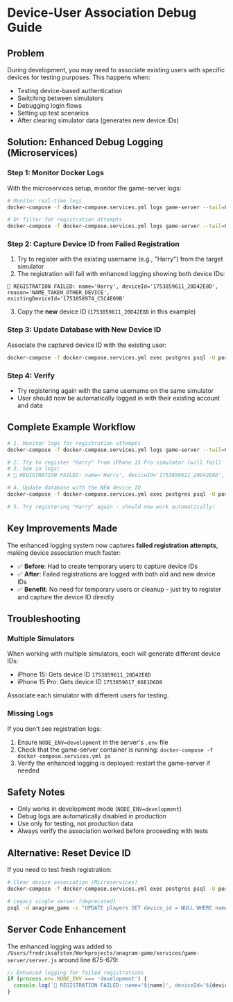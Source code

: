 # Device-User Association Debug Guide

## Problem
During development, you may need to associate existing users with specific devices for testing purposes. This happens when:
- Testing device-based authentication
- Switching between simulators
- Debugging login flows
- Setting up test scenarios
- After clearing simulator data (generates new device IDs)

## Solution: Enhanced Debug Logging (Microservices)

### Step 1: Monitor Docker Logs
With the microservices setup, monitor the game-server logs:

```bash
# Monitor real-time logs
docker-compose -f docker-compose.services.yml logs game-server --tail=0 -f

# Or filter for registration attempts
docker-compose -f docker-compose.services.yml logs game-server --tail=0 -f | grep -E "REGISTRATION|FAILED"
```

### Step 2: Capture Device ID from Failed Registration
1. Try to register with the existing username (e.g., "Harry") from the target simulator
2. The registration will fail with enhanced logging showing both device IDs:

```
🚫 REGISTRATION FAILED: name='Harry', deviceId='1753859611_20D42E8D', reason='NAME_TAKEN_OTHER_DEVICE', existingDeviceId='1753858974_C5C4E09B'
```

3. Copy the **new** device ID (`1753859611_20D42E8D` in this example)

### Step 3: Update Database with New Device ID
Associate the captured device ID with the existing user:

```bash
docker-compose -f docker-compose.services.yml exec postgres psql -U postgres -d anagram_game -c "UPDATE players SET device_id = '1753859611_20D42E8D' WHERE name = 'Harry';"
```

### Step 4: Verify
- Try registering again with the same username on the same simulator  
- User should now be automatically logged in with their existing account and data

## Complete Example Workflow
```bash
# 1. Monitor logs for registration attempts
docker-compose -f docker-compose.services.yml logs game-server --tail=0 -f | grep -E "REGISTRATION|FAILED"

# 2. Try to register "Harry" from iPhone 15 Pro simulator (will fail)
# 3. See in logs:
# 🚫 REGISTRATION FAILED: name='Harry', deviceId='1753859611_20D42E8D', reason='NAME_TAKEN_OTHER_DEVICE', existingDeviceId='1753858974_C5C4E09B'

# 4. Update database with the NEW device ID
docker-compose -f docker-compose.services.yml exec postgres psql -U postgres -d anagram_game -c "UPDATE players SET device_id = '1753859611_20D42E8D' WHERE name = 'Harry';"

# 5. Try registering "Harry" again - should now work automatically!
```

## Key Improvements Made
The enhanced logging system now captures **failed registration attempts**, making device association much faster:

- ✅ **Before**: Had to create temporary users to capture device IDs
- ✅ **After**: Failed registrations are logged with both old and new device IDs
- ✅ **Benefit**: No need for temporary users or cleanup - just try to register and capture the device ID directly

## Troubleshooting

### Multiple Simulators
When working with multiple simulators, each will generate different device IDs:
- iPhone 15: Gets device ID `1753859611_20D42E8D`
- iPhone 15 Pro: Gets device ID `1753859617_66E1D6D8`

Associate each simulator with different users for testing.

### Missing Logs
If you don't see registration logs:
1. Ensure `NODE_ENV=development` in the server's `.env` file
2. Check that the game-server container is running: `docker-compose -f docker-compose.services.yml ps`
3. Verify the enhanced logging is deployed: restart the game-server if needed

## Safety Notes
- Only works in development mode (`NODE_ENV=development`)
- Debug logs are automatically disabled in production
- Use only for testing, not production data
- Always verify the association worked before proceeding with tests

## Alternative: Reset Device ID
If you need to test fresh registration:
```bash
# Clear device association (Microservices)
docker-compose -f docker-compose.services.yml exec postgres psql -U postgres -d anagram_game -c "UPDATE players SET device_id = NULL WHERE name = 'PlayerName';"

# Legacy single server (deprecated)
psql -d anagram_game -c "UPDATE players SET device_id = NULL WHERE name = 'PlayerName';"
```

## Server Code Enhancement
The enhanced logging was added to `/Users/fredriksafsten/Workprojects/anagram-game/services/game-server/server.js` around line 675-679:

```javascript
// Enhanced logging for failed registrations
if (process.env.NODE_ENV === 'development') {
  console.log(`🚫 REGISTRATION FAILED: name='${name}', deviceId='${deviceId}', reason='NAME_TAKEN_OTHER_DEVICE', existingDeviceId='${nameConflict.deviceId}'`);
}
```